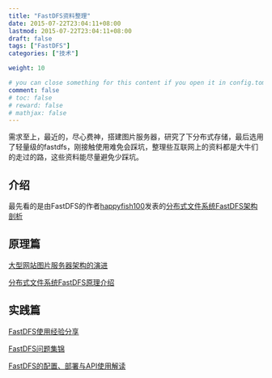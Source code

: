 ```yaml
---
title: "FastDFS资料整理"
date: 2015-07-22T23:04:11+08:00
lastmod: 2015-07-22T23:04:11+08:00
draft: false
tags: ["FastDFS"]
categories: ["技术"]

weight: 10

# you can close something for this content if you open it in config.toml.
comment: false
# toc: false
# reward: false
# mathjax: false
---
```

需求至上，最近的，尽心费神，搭建图片服务器，研究了下分布式存储，最后选用了轻量级的fastdfs，刚接触使用难免会踩坑，整理些互联网上的资料都是大牛们的走过的路，这些资料能尽量避免少踩坑。

## 介绍
最先看的是由FastDFS的作者[happyfish100](https://github.com/happyfish100)发表的[分布式文件系统FastDFS架构剖析](http://history.programmer.com.cn/4380/)

## 原理篇
[大型网站图片服务器架构的演进](http://www.cnblogs.com/dinglang/p/4608915.html)

[分布式文件系统FastDFS原理介绍](http://tech.uc.cn/?p=221)
<!-- more -->
## 实践篇
[FastDFS使用经验分享](http://tech.uc.cn/?p=2579)

[FastDFS问题集锦](http://bbs.chinaunix.net/thread-1920470-1-1.html)

[FastDFS的配置、部署与API使用解读](http://blog.csdn.net/poechant/article/details/6987403)